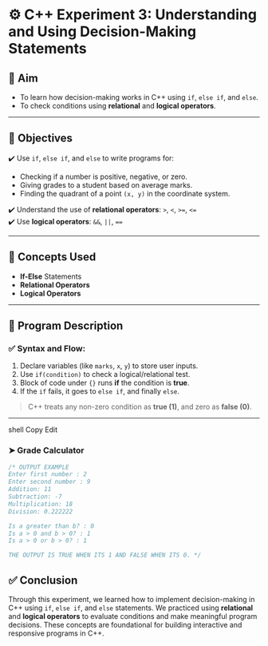 # ⚙️ C++ Experiment 3: Understanding and Using Decision-Making Statements

## 🎯 Aim
- To learn how decision-making works in C++ using `if`, `else if`, and `else`.
- To check conditions using **relational** and **logical operators**.

---

## 📌 Objectives
✔️ Use `if`, `else if`, and `else` to write programs for:
- Checking if a number is positive, negative, or zero.  
- Giving grades to a student based on average marks.  
- Finding the quadrant of a point `(x, y)` in the coordinate system.

✔️ Understand the use of **relational operators**: `>`, `<`, `>=`, `<=`  
✔️ Use **logical operators**: `&&`, `||`, `==`

---

## 🧠 Concepts Used
- **If-Else** Statements  
- **Relational Operators**  
- **Logical Operators**

---

## 📖 Program Description

### ✅ Syntax and Flow:
1. Declare variables (like `marks`, `x`, `y`) to store user inputs.
2. Use `if(condition)` to check a logical/relational test.
3. Block of code under `{}` runs **if** the condition is **true**.
4. If the `if` fails, it goes to `else if`, and finally `else`.

> C++ treats any non-zero condition as **true (1)**, and zero as **false (0)**.

---

shell
Copy
Edit

### ➤ Grade Calculator
```cpp
/* OUTPUT EXAMPLE
Enter first number : 2
Enter second number : 9
Addition: 11
Subtraction: -7
Multiplication: 18
Division: 0.222222

Is a greater than b? : 0
Is a > 0 and b > 0? : 1
Is a > 0 or b > 0? : 1

THE OUTPUT IS TRUE WHEN ITS 1 AND FALSE WHEN ITS 0. */
```

## ✅ Conclusion
Through this experiment, we learned how to implement decision-making in C++ using `if`, `else if`, and `else` statements. We practiced using **relational** and **logical operators** to evaluate conditions and make meaningful program decisions. These concepts are foundational for building interactive and responsive programs in C++.
